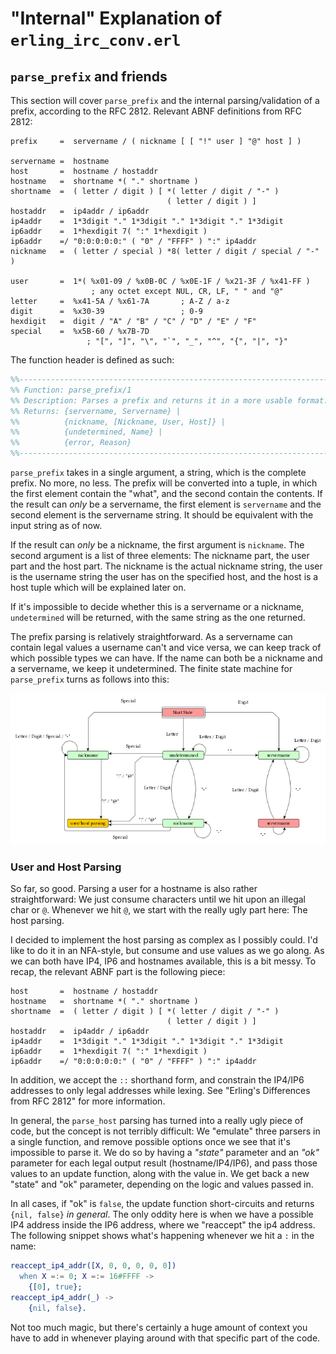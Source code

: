 # "Internal" Explanation of `erling_irc_conv.erl`

## `parse_prefix` and friends

This section will cover `parse_prefix` and the internal parsing/validation of a
prefix, according to the RFC 2812. Relevant ABNF definitions from RFC 2812:

```abnf
prefix     =  servername / ( nickname [ [ "!" user ] "@" host ] )

servername =  hostname
host       =  hostname / hostaddr
hostname   =  shortname *( "." shortname )
shortname  =  ( letter / digit ) [ *( letter / digit / "-" )
                                   ( letter / digit ) ]
hostaddr   =  ip4addr / ip6addr
ip4addr    =  1*3digit "." 1*3digit "." 1*3digit "." 1*3digit
ip6addr    =  1*hexdigit 7( ":" 1*hexdigit )
ip6addr    =/ "0:0:0:0:0:" ( "0" / "FFFF" ) ":" ip4addr
nickname   =  ( letter / special ) *8( letter / digit / special / "-" )

user       =  1*( %x01-09 / %x0B-0C / %x0E-1F / %x21-3F / %x41-FF )
                  ; any octet except NUL, CR, LF, " " and "@"
letter     =  %x41-5A / %x61-7A       ; A-Z / a-z
digit      =  %x30-39                 ; 0-9
hexdigit   =  digit / "A" / "B" / "C" / "D" / "E" / "F"
special    =  %x5B-60 / %x7B-7D
                 ; "[", "]", "\", "`", "_", "^", "{", "|", "}"
```

The function header is defined as such:

```erl
%%------------------------------------------------------------------------------
%% Function: parse_prefix/1
%% Description: Parses a prefix and returns it in a more usable format.
%% Returns: {servername, Servername} |
%%          {nickname, [Nickname, User, Host]} |
%%          {undetermined, Name} |
%%          {error, Reason}
%%------------------------------------------------------------------------------
```

`parse_prefix` takes in a single argument, a string, which is the complete
prefix. No more, no less. The prefix will be converted into a tuple, in which
the first element contain the "what", and the second contain the contents. If
the result can *only* be a servername, the first element is `servername` and the
second element is the servername string. It should be equivalent with the input
string as of now.

If the result can *only* be a nickname, the first argument is `nickname`. The
second argument is a list of three elements: The nickname part, the user part
and the host part. The nickname is the actual nickname string, the user is the
username string the user has on the specified host, and the host is a host tuple
which will be explained later on.

If it's impossible to decide whether this is a servername or a nickname,
`undetermined` will be returned, with the same string as the one returned.

The prefix parsing is relatively straightforward. As a servername can contain
legal values a username can't and vice versa, we can keep track of which
possible types we can have. If the name can both be a nickname and a servername,
we keep it undetermined. The finite state machine for `parse_prefix` turns as
follows into this:

<p align="center">
  <img src="imgs/parse_prefix_fsm.png" alt="The parse_prefix FSM."/>
</p>

### User and Host Parsing

So far, so good. Parsing a user for a hostname is also rather straightforward:
We just consume characters until we hit upon an illegal char or `@`. Whenever
we hit `@`, we start with the really ugly part here: The host parsing.

I decided to implement the host parsing as complex as I possibly could. I'd like
to do it in an NFA-style, but consume and use values as we go along. As we can
both have IP4, IP6 and hostnames available, this is a bit messy. To recap, the
relevant ABNF part is the following piece:

```abnf
host       =  hostname / hostaddr
hostname   =  shortname *( "." shortname )
shortname  =  ( letter / digit ) [ *( letter / digit / "-" )
                                   ( letter / digit ) ]
hostaddr   =  ip4addr / ip6addr
ip4addr    =  1*3digit "." 1*3digit "." 1*3digit "." 1*3digit
ip6addr    =  1*hexdigit 7( ":" 1*hexdigit )
ip6addr    =/ "0:0:0:0:0:" ( "0" / "FFFF" ) ":" ip4addr
```

In addition, we accept the `::` shorthand form, and constrain the IP4/IP6
addresses to only legal addresses while lexing. See "Erling's Differences from
RFC 2812" for more information.

In general, the `parse_host` parsing has turned into a really ugly piece of
code, but the concept is not terribly difficult: We "emulate" three parsers in a
single function, and remove possible options once we see that it's impossible to
parse it. We do so by having a *"state"* parameter and an *"ok"* parameter for
each legal output result (hostname/IP4/IP6), and pass those values to an update
function, along with the value in. We get back a new "state" and "ok" parameter,
depending on the logic and values passed in.

In all cases, if "ok" is `false`, the update function short-circuits and returns
`{nil, false}` *in general*. The only oddity here is when we have a possible IP4
address inside the IP6 address, where we "reaccept" the ip4 address. The
following snippet shows what's happening whenever we hit a `:` in the name:

```erlang
reaccept_ip4_addr([X, 0, 0, 0, 0, 0])
  when X =:= 0; X =:= 16#FFFF ->
    {[0], true};
reaccept_ip4_addr(_) ->
    {nil, false}.
```

Not too much magic, but there's certainly a huge amount of context you have to
add in whenever playing around with that specific part of the code.

